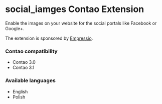social_iamges Contao Extension
==============================

Enable the images on your website for the social portals like Facebook or Google+.

The extension is sponsored by [Empressio](http://empressio.com).

### Contao compatibility
- Contao 3.0
- Contao 3.1

### Available languages
- English
- Polish